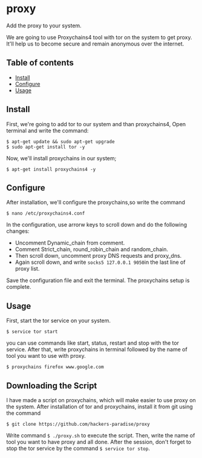 # proxy
Add the proxy to your system.

We are going to use Proxychains4 tool with tor on the system to get proxy. It'll help us to become secure and remain anonymous over the internet.

## Table of contents
* [Install](#Install)
* [Configure](#Configure)
* [Usage](#Usage)

## Install 
First, we're going to add tor to our system and than proxychains4,
Open terminal and write the command:

```
$ apt-get update && sudo apt-get upgrade
$ sudo apt-get install tor -y
```
Now, we'll install proxychains in our system;

```
$ apt-get install proxychains4 -y
```
## Configure
After installation, we'll configure the proxychains,so write the command 

```
$ nano /etc/proxychains4.conf 
```
In the configuration, use arrorw keys to scroll down and do the following changes:
* Uncomment Dynamic_chain from comment.
* Comment Strict_chain, round_robin_chain and random_chain. 
* Then scroll down, uncomment proxy DNS requests and proxy_dns.
* Again scroll down, and write `socks5 127.0.0.1 9050`in the last line of proxy list.

Save the configuration file and exit the terminal. The proxychains setup is complete. 

## Usage
First, start the tor service on your system.

```
$ service tor start
```
you can use commands like start, status, restart and stop with the tor service.
After that, write proxychains in terminal followed by the name of tool you want to use with proxy.

```
$ proxychains firefox www.google.com
```
## Downloading the Script
I have made a script on proxychains, which will make easier to use proxy on the system. After installation of tor and proxychains, install it from git using the command 
```
$ git clone https://github.com/hackers-paradise/proxy
```
Write command `$ ./proxy.sh` to execute the script. Then, write the name of tool you want to have proxy and all done.
After the session, don't forget to stop the tor service by the command `$ service tor stop`. 
